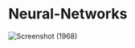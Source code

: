 # Neural-Networks

![Screenshot (1968)](https://user-images.githubusercontent.com/65419430/180663766-6bbb705f-82aa-49c0-bfc4-800529bfd8a9.png)
